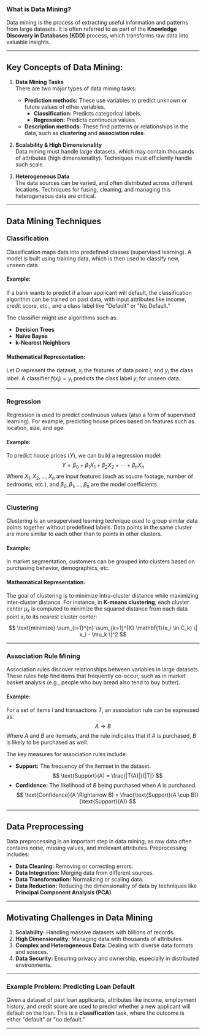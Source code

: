 ### What is Data Mining?
Data mining is the process of extracting useful information and patterns from large datasets. It is often referred to as part of the **Knowledge Discovery in Databases (KDD)** process, which transforms raw data into valuable insights.

---

## Key Concepts of Data Mining:

1. **Data Mining Tasks**  
   There are two major types of data mining tasks:
   - **Prediction methods:** These use variables to predict unknown or future values of other variables.
      - **Classification:** Predicts categorical labels.
      - **Regression:** Predicts continuous values.
   - **Description methods:** These find patterns or relationships in the data, such as **clustering** and **association rules**.

2. **Scalability & High Dimensionality**  
   Data mining must handle large datasets, which may contain thousands of attributes (high dimensionality). Techniques must efficiently handle such scale.

3. **Heterogeneous Data**  
   The data sources can be varied, and often distributed across different locations. Techniques for fusing, cleaning, and managing this heterogeneous data are critical.

---

## Data Mining Techniques

### **Classification**
Classification maps data into predefined classes (supervised learning). A model is built using training data, which is then used to classify new, unseen data.

#### Example:
If a bank wants to predict if a loan applicant will default, the classification algorithm can be trained on past data, with input attributes like income, credit score, etc., and a class label like "Default" or "No Default."

The classifier might use algorithms such as:
- **Decision Trees**
- **Naïve Bayes**
- **k-Nearest Neighbors**

#### Mathematical Representation:
Let $D$ represent the dataset, $x_i$ the features of data point $i$, and $y_i$ the class label. A classifier $f(x_i) = y_i$ predicts the class label $y_i$ for unseen data.

---

### **Regression**
Regression is used to predict continuous values (also a form of supervised learning). For example, predicting house prices based on features such as location, size, and age.

#### Example:
To predict house prices ($Y$), we can build a regression model:
$$
 Y = \beta_0 + \beta_1 X_1 + \beta_2 X_2 + \cdots + \beta_n X_n 
$$
Where $X_1, X_2, \dots, X_n$ are input features (such as square footage, number of bedrooms, etc.), and $\beta_0, \beta_1, \dots, \beta_n$ are the model coefficients.

---

### **Clustering**
Clustering is an unsupervised learning technique used to group similar data points together without predefined labels. Data points in the same cluster are more similar to each other than to points in other clusters.

#### Example:
In market segmentation, customers can be grouped into clusters based on purchasing behavior, demographics, etc.

#### Mathematical Representation:
The goal of clustering is to minimize intra-cluster distance while maximizing inter-cluster distance. For instance, in **K-means clustering**, each cluster center $\mu_k$ is computed to minimize the squared distance from each data point $x_i$ to its nearest cluster center:
$$
 \text{minimize} \sum_{i=1}^{n} \sum_{k=1}^{K} \mathbf{1}(x_i \in C_k) \| x_i - \mu_k \|^2 
$$

---

### **Association Rule Mining**
Association rules discover relationships between variables in large datasets. These rules help find items that frequently co-occur, such as in market basket analysis (e.g., people who buy bread also tend to buy butter).

#### Example:
For a set of items $I$ and transactions $T$, an association rule can be expressed as:
$$
 A \Rightarrow B 
$$
Where $A$ and $B$ are itemsets, and the rule indicates that if $A$ is purchased, $B$ is likely to be purchased as well.

The key measures for association rules include:
- **Support:** The frequency of the itemset in the dataset.
$$
 \text{Support}(A) = \frac{|T(A)|}{|T|} 
$$
- **Confidence:** The likelihood of $B$ being purchased when $A$ is purchased.
$$
 \text{Confidence}(A \Rightarrow B) = \frac{\text{Support}(A \cup B)}{\text{Support}(A)} 
$$

---

## Data Preprocessing
Data preprocessing is an important step in data mining, as raw data often contains noise, missing values, and irrelevant attributes. Preprocessing includes:
- **Data Cleaning:** Removing or correcting errors.
- **Data Integration:** Merging data from different sources.
- **Data Transformation:** Normalizing or scaling data.
- **Data Reduction:** Reducing the dimensionality of data by techniques like **Principal Component Analysis (PCA)**.

---

## Motivating Challenges in Data Mining

1. **Scalability:** Handling massive datasets with billions of records.
2. **High Dimensionality:** Managing data with thousands of attributes.
3. **Complex and Heterogeneous Data:** Dealing with diverse data formats and sources.
4. **Data Security:** Ensuring privacy and ownership, especially in distributed environments.

---

### Example Problem: Predicting Loan Default
Given a dataset of past loan applicants, attributes like income, employment history, and credit score are used to predict whether a new applicant will default on the loan. This is a **classification** task, where the outcome is either "default" or "no default."

---